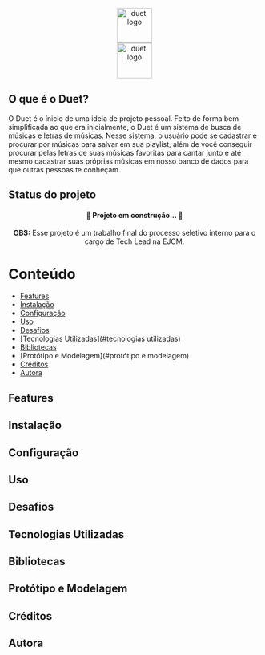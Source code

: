 <p align="center">
    <img src="https://i.ibb.co/YZzgkyX/Logo.png" height="70" alt="duet logo"/>
    <br/>
    <img src="https://i.ibb.co/gDLCd6h/Logotipo.png" height="70" alt="duet logo"/>
</p>

## O que é o Duet?
O Duet é o ínicio de uma ideia de projeto pessoal. Feito de forma bem simplificada ao que era inicialmente, o Duet é um sistema de busca de músicas e letras de músicas. Nesse sistema, o usuário pode se cadastrar e procurar por músicas para salvar em sua playlist, além de você conseguir procurar pelas letras de suas músicas favoritas para cantar junto e até mesmo cadastrar suas próprias músicas em nosso banco de dados para que outras pessoas te conheçam.


## Status do projeto
  <h4 align="center"> 
	🚧  Projeto em construção...  🚧
  </h4>
  
 <p align="center"> 
    <b>OBS:</b> Esse projeto é um trabalho final do processo seletivo interno para o cargo de Tech Lead na EJCM.
 </p>


Conteúdo
=================
  * [Features](#features)
  * [Instalação](#instalação)
  * [Configuração](#configuração)
  * [Uso](#uso)
  * [Desafios](#desafios)
  * [Tecnologias Utilizadas](#tecnologias utilizadas)
  * [Bibliotecas](#bibliotecas)
  * [Protótipo e Modelagem](#protótipo e modelagem)
  * [Créditos](#créditos)
  * [Autora](#autora)

## Features

## Instalação

## Configuração

## Uso

## Desafios

## Tecnologias Utilizadas

## Bibliotecas

## Protótipo e Modelagem

## Créditos

## Autora



